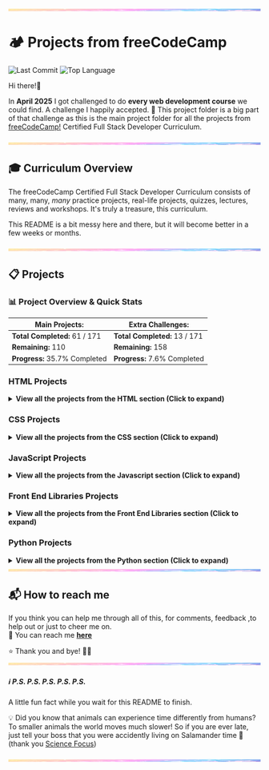 <img src="assets/pastel-banner.jpg" alt="Pastel Prism Banner" width="100%" height="5px" />

# 🏕️ Projects from freeCodeCamp

![Last Commit](https://img.shields.io/github/last-commit/PastelPrism/freecodecamp-full-stack-developer)
![Top Language](https://img.shields.io/github/languages/top/PastelPrism/freecodecamp-full-stack-developer)

Hi there!👋

In **April 2025** I got challenged to do **every web development course** we could find. A challenge I happily accepted. 🎉
This project folder is a big part of that challenge as this is the main project folder for all the projects from [freeCodeCamp!](https://www.freecodecamp.org) Certified Full Stack Developer Curriculum.

<img src="assets/pastel-banner.jpg" alt="Pastel Prism Banner" width="100%" height="5px" />

## 🎓 Curriculum Overview

The freeCodeCamp Certified Full Stack Developer Curriculum consists of many, many, _many_ practice projects, real-life projects, quizzes, lectures, reviews and workshops. It's truly a treasure, this curriculum.

This README is a bit messy here and there, but it will become better in a few weeks or months.

<img src="assets/pastel-banner.jpg" width="100%" height="5px" />

## 📋 Projects

### 📊 **Project Overview & Quick Stats**

| **Main Projects:**             | **Extra Challenges:**       |
| ------------------------------ | --------------------------- |
|  **Total Completed:** 61 / 171 | **Total Completed:** 13 / 171  |
|  **Remaining:**  110          | **Remaining:** 158           |
| **Progress:** 35.7% Completed | **Progress:** 7.6% Completed |

### **HTML Projects**

<details>
<summary><strong>View all the projects from the HTML section (Click to expand)</strong></summary>


#### _**Basic HTML**_ 

#### [1. **Build a Curriculum Outline**](https://github.com/PastelPrism/freecodecamp-full-stack-developer/tree/main/build-a-curriculum-outline)

- **Languages:** _HTML_
- **Practical Activity:** _Workshop_
- **Assignment Description:** _Add headings and paragraphs step by step_
- **Assignment Page:** [View here](https://pastelprism.github.io/freecodecamp-full-stack-developer/build-a-curriculum-outline/)
- **Assignment Status:** ✅
- **Extra Challenge Description:** _Make one static, one styled and one interactive paragraph._
- **Extra Challenge Page:** [View here](https://pastelprism.github.io/freecodecamp-full-stack-developer/build-a-curriculum-outline/extra)
- **Extra Challenge Status:** ✅

#### [2. **Debug Camperbots Profile Page**](https://github.com/PastelPrism/freecodecamp-full-stack-developer/tree/main/camper-bot)

- **Languages:** _HTML_
- **Practical Activity:** _Lab_
- **Assignment Description:** _Debug the headings and paragraphs_
- **Assignment Page:** [View here](https://pastelprism.github.io/freecodecamp-full-stack-developer/camper-bot/)
- **Assignment Status:** ✅
- **Extra Challenge Description:** _Since Camperbot loves puzzles, transform this webpage into an interactive riddle generator using only CSS styling and JavaScript. (keep all original HTML intact)_
- **Extra Challenge Page:** [View here](https://pastelprism.github.io/freecodecamp-full-stack-developer/camper-bot/extra)
- **Extra Challenge Status:** ✅

#### [3. **Debug a Pet Adoption Page**](https://github.com/PastelPrism/freecodecamp-full-stack-developer/tree/main/pet-adoption-page)

- **Languages:** _HTML_
- **Practical Activity:** _Lab_
- **Assignment Description:** _Debug the headings and paragraphs to pass_
- **Assignment Page:** [View here](https://pastelprism.github.io/freecodecamp-full-stack-developer/pet-adoption-page/)
- **Assignment Status:** ✅
- **Extra Challenge Description:** _Build an interactive website for a Pet Adoption Agency. The website should display detailed information about each pet when clicked. The site should clearly indicate which pets are available for adoption and which have already found homes._
- **Extra Challenge Page:** [View here](https://pastelprism.github.io/freecodecamp-full-stack-developer/pet-adoption-page/extra)
- **Extra Challenge Status:** But still under 🛠️

#### [4. **Build a Cat Photo App**](https://github.com/PastelPrism/freecodecamp-full-stack-developer/tree/main/build-a-cat-photo-app)

- **Languages:** _HTML_
- **Practical Activity:** _Workshop_
- **Assignment Description:** _Set up a basic html website about cats, from !Doctype to footer_
- **Assignment Page:** [View here](https://pastelprism.github.io/freecodecamp-full-stack-developer/build-a-cat-photo-app/)
- **Assignment Status:** ✅
- **Extra Challenge Description:** _Create a lightbox that scrolls forever with cat pictures_
- **Extra Challenge Page:** [View here](https://pastelprism.github.io/freecodecamp-full-stack-developer/build-a-cat-photo-app/extra)
- **Extra Challenge Status:** ✅

#### [5. **Build a Recipe Page**](https://github.com/PastelPrism/freecodecamp-full-stack-developer/tree/main/build-a-recipe-page)

- **Languages:** _HTML_ 
- **Practical Activity:** _Lab_
- **Assignment Description:** _Build a page with recipes for pancakes. The page should have an ordered and unordered list_
- **Assignment Page:** [View here](https://pastelprism.github.io/freecodecamp-full-stack-developer/build-a-recipe-page/)
- **Assignment Status:** ✅
- **Extra Challenge Description:** _Build a stylish page for the pancake recipe. Make it interactive by adding toggle functions for the ingredients and instructions section_
- **Extra Challenge Page:** [View here](https://pastelprism.github.io/freecodecamp-full-stack-developer/build-a-recipe-page/index-challenge.html)
- **Extra Challenge Status:** ✅

#### [6. **Build a Travel Agency Page**](https://github.com/PastelPrism/freecodecamp-full-stack-developer/tree/main/build-a-travel-agency-page)

- **Languages:** _HTML_
- **Practical Activity:** _Lab_
- **Assignment Description:** _Build a page for a travel agency. Add images - including figcaptions, a list and various paragraphs._
- **Assignment Page:** [View here](https://pastelprism.github.io/freecodecamp-full-stack-developer/build-a-travel-agency-page/)
- **Assignment Status:** ✅
- **Extra Challenge Description:** _Build a travel agency website for secret agents_
- **Extra Challenge Page:** [View here](https://pastelprism.github.io/freecodecamp-full-stack-developer/build-a-travel-agency-page/extra)
- **Extra Challenge Status:** ✅

#### [7. **Build an HTML Audio and Video Player**](https://github.com/PastelPrism/freecodecamp-full-stack-developer/tree/main/build-an-html-audio-video-player)

- **Languages:** _HTML_
- **Practical Activity:** _Lab_
- **Assignment Description:** _Build an HTML audio and video player using video and audio elements._
- **Assignment Page:** [View here](https://pastelprism.github.io/freecodecamp-full-stack-developer/build-an-html-audio-video-player/)
- **Assignment Status:** ✅
- **Extra Challenge Description:** _Soon_
- **Extra Challenge Page:** _Soon_
- **Extra Challenge Status:** ⏳

#### [8. **Build a Heart Icon**](https://github.com/PastelPrism/freecodecamp-full-stack-developer/tree/main/build-a-heart-icon)

- **Languages:** _HTML_
- **Practical Activity:** _Workshop_
- **Assignment Description:** _Practice SVGs by building a heart icon._
- **Assignment Page:** [View here](https://pastelprism.github.io/freecodecamp-full-stack-developer/build-a-heart-icon/)
- **Assignment Status:** ✅
- **Extra Challenge Description:** _Build the four original playcard suits. Diamond, Club, Heart and Spade_
- **Extra Challenge Page:** [View here](https://pastelprism.github.io/freecodecamp-full-stack-developer/build-a-heart-icon/extra)
- **Extra Challenge Status:** ✅

#### [9. **Build a Video Display Using Iframe**](https://github.com/PastelPrism/freecodecamp-full-stack-developer/tree/main/build-a-video-display-using-iframe)

- **Languages:** _HTML_
- **Practical Activity:** _Workshop_
- **Assignment Description:** _Step by step learn to work with iframe element by building a video display_
- **Assignment Page:** _Soon_
- **Assignment Status:** ✅
- **Extra Challenge Description:** _Soon_
- **Extra Challenge Page:** _Soon_
- **Extra Challenge Status:** ⏳

#### [10. **Build a Video Compilation Page**](https://github.com/PastelPrism/freecodecamp-full-stack-developer/tree/main/build-a-video-compilation-page)

- **Languages:** _HTML_
- **Practical Activity:** _Lab_
- **Assignment Description:** _Create a page with video's, to practice with Iframes_
- **Assignment Page:** [View here](https://pastelprism.github.io/freecodecamp-full-stack-developer/build-a-video-compilation-page/)
- **Assignment Status:** ✅
- **Extra Challenge Description:** _Build an interactive video gallery with category filtering._
- **Extra Challenge Page:** [View here](https://pastelprism.github.io/freecodecamp-full-stack-developer/build-a-video-compilation-page/extra)
- **Extra Challenge Status:** ✅

#### _**Semantic HTML**_


#### [11. **Build a Cat Blog Page**](https://github.com/PastelPrism/freecodecamp-full-stack-developer/tree/main/build-a-cat-blog-page)

- **Languages:** _HTML_
- **Practical Activity:** _Workshop_
- **Assignment Description:** _Build step-by-step a blogpage for Mr Whiskers, including article posts, an about me and contact details_
- **Assignment Page:** [View here](https://pastelprism.github.io/freecodecamp-full-stack-developer/build-a-cat-blog-page/)
- **Assignment Status:** ✅
- **Extra Challenge Description:** _Copy the HTML and let vscode fill in the CSS. That easy!_ 
- **Extra Challenge Page:** [View here](https://pastelprism.github.io/freecodecamp-full-stack-developer/build-a-cat-blog-page/extra)
- **Extra Challenge Status:** ✅

#### [12. **Build an Event Hub**](https://github.com/PastelPrism/freecodecamp-full-stack-developer/tree/main/build-an-event-hub)

- **Languages:** _HTML_
- **Practical Activity:** _Lab_
- **Assignment Description:** _Design an event hub with upcoming and past events. Including a header, navigation bar and sections with images and articles_
- **Assignment Page:** [View here](https://pastelprism.github.io/freecodecamp-full-stack-developer/build-an-event-hub/)
- **Assignment Status:** ✅
- **Extra Challenge Description:** _Soon_
- **Extra Challenge Page:** _Soon_
- **Extra Challenge Status:** ⏳

#### _**Forms and Tables**_

#### [13. **Build a Hotel Feedback Form**](https://github.com/PastelPrism/freecodecamp-full-stack-developer/tree/main/build-a-hotel-feedback-form)

- **Languages:** _HTML_
- **Practical Activity:** _Workshop_
- **Assignment Description:** _Build step by step a feedback form for a hotel with labels, inputs, fieldsets, legends, textareas and buttons_
- **Assignment Page:** [View here](https://pastelprism.github.io/freecodecamp-full-stack-developer/build-a-hotel-feedback-form/)
- **Assignment Status:** ✅
- **Extra Challenge Description:** _Soon_
- **Extra Challenge Page:** _Soon_
- **Extra Challenge Status:** ⏳

#### [14. **Build a Survey Form**](https://github.com/PastelPrism/freecodecamp-full-stack-developer/tree/main/build-a-survey-form)

- **Languages:** _HTML_
- **Practical Activity:** _Lab_
- **Assignment Description:** _Build a survey form with labels, the required attribute and various projects_
- **Assignment Page:** [View here](https://pastelprism.github.io/freecodecamp-full-stack-developer/build-a-survey-form/)
- **Assignment Status:** ✅
- **Extra Challenge Description:** _Design and build a survey form that looks like a it's written on a painting_
- **Extra Challenge Page:** [View here](https://pastelprism.github.io/freecodecamp-full-stack-developer/build-a-survey-form/challenge-page)
- **Extra Challenge Status:** ✅

#### [15. **Build a Final Exams Table**](https://github.com/PastelPrism/freecodecamp-full-stack-developer/tree/main/build-a-final-exams-table)

- **Languages:** _HTML_
- **Practical Activity:** _Workshop_
- **Assignment Description:** _A step-by-step practice for HTML tables_
- **Assignment Page:** [View here](https://pastelprism.github.io/freecodecamp-full-stack-developer/build-a-final-exams-table/)
- **Assignment Status:** ✅
- **Extra Challenge Description:** _Soon_
- **Extra Challenge Page:** _Soon_
- **Extra Challenge Status:** ⏳

#### [16. **Build a Book Catalog Table**](https://github.com/PastelPrism/freecodecamp-full-stack-developer/tree/main/build-a-book-catalog-table)

- **Languages:** _HTML_
- **Practical Activity:** _Lab_
- **Assignment Description:** _Build a book catalog table with elements such as thead, tbody, th, tr, and td._
- **Assignment Page:** [View here](https://pastelprism.github.io/freecodecamp-full-stack-developer/build-a-book-catalog-table/)
- **Assignment Status:** ✅
- **Extra Challenge Description:** _Soon_
- **Extra Challenge Page:** _Soon_
- **Extra Challenge Status:** ⏳

#### _**Accessibility**_

#### [17. **Debug a Coding Journey Blog Page**](https://github.com/PastelPrism/freecodecamp-full-stack-developer/tree/main/debug-a-coding-journey-blog-page)

- **Languages:**_ HTML_
- **Practical Activity:** _Workshop_
- **Assignment Description:** _Debug accessibility errors in a blog page_
- **Assignment Page:** [View here](https://pastelprism.github.io/freecodecamp-full-stack-developer/debug-a-coding-journey-blog-page/)
- **Assignment Status:** ✅
- **Extra Challenge Description:** _Soon_
- **Extra Challenge Page:** _Soon_
- **Extra Challenge Status:** ⏳

#### [18. **Build a Tech Conference Schedule Table**](https://github.com/PastelPrism/freecodecamp-full-stack-developer/tree/main/build-a-tech-conference-schedule-table)

- **Languages:**_ HTML_
- **Practical Activity:** _Workshop_
- **Assignment Description:** _Step by step, build an accessible tech conference schedule table_
- **Assignment Page:** [View here](https://pastelprism.github.io/freecodecamp-full-stack-developer/build-a-tech-conference-schedule-table/)
- **Assignment Status:** ✅
- **Extra Challenge Description:** _Soon_
- **Extra Challenge Page:** _Soon_
- **Extra Challenge Status:** ⏳

#### [19. **Build a Checkout Page**](https://github.com/PastelPrism/freecodecamp-full-stack-developer/tree/main/build-a-checkout-page)

- **Languages:**_ HTML_
- **Practical Activity:** _Lab_
- **Assignment Description:** _Build an accessible checkout page_
- **Assignment Page:** [View here](https://pastelprism.github.io/freecodecamp-full-stack-developer/build-a-checkout-page/)
- **Assignment Status:** ✅
- **Extra Challenge Description:** _Soon_
- **Extra Challenge Page:** _Soon_
- **Extra Challenge Status:** ⏳

#### [20. **Design a Movie Review Page**](https://github.com/PastelPrism/freecodecamp-full-stack-developer/tree/main/design-a-movie-review-page)

- **Languages:** _HTML_
- **Practical Activity:** _Lab_
- **Assignment Description:** _Create a movie review page with alt attributes, accessible lists, and make use of aria-hidden._
- **Assignment Page:** [View here](https://pastelprism.github.io/freecodecamp-full-stack-developer/design-a-movie-review-page/)
- **Assignment Status:** ✅
- **Extra Challenge Description:** _Soon_
- **Extra Challenge Page:** _Soon_
- **Extra Challenge Status:** ⏳

#### [21. **Build a Multimedia Player**](https://github.com/PastelPrism/freecodecamp-full-stack-developer/tree/main/build-a-multimedia-player)

- **Languages:** _HTML_
- **Practical Activity:** _Lab_
- **Assignment Description:** _Build a multimedia player with audio and video elements_
- **Assignment Page:** [View here](https://pastelprism.github.io/freecodecamp-full-stack-developer/build-a-multimedia-player/)
- **Assignment Status:** ✅
- **Extra Challenge Description:** _Soon_
- **Extra Challenge Page:** _Soon_
- **Extra Challenge Status:** ⏳

</details>

### **CSS Projects**

<details>
<summary><strong>View all the projects from the CSS section (Click to expand)</strong></summary>

#### [22. **Design a Café Menu**](https://github.com/PastelPrism/freecodecamp-full-stack-developer/tree/main/design-a-cafe-menu)

- **Languages:** _HTML & CSS_
- **Practical Activity:** _Workshop_
- **Assignment Description:** _Build a stylish café menu, step by step_
- **Assignment Page:** [View here](https://pastelprism.github.io/freecodecamp-full-stack-developer/design-a-cafe-menu/)
- **Assignment Status:** ✅
- **Extra Challenge Description:** _Soon_
- **Extra Challenge Page:** _Soon_
- **Extra Challenge Status:** ⏳

#### [23. **Design a Businesscard**](https://github.com/PastelPrism/freecodecamp-full-stack-developer/tree/main/design-a-businesscard)

- **Languages:** _HTML & CSS_
- **Practical Activity:** _Lab_
- **Assignment Description:** _Build a businesscard with style properties like color, font-size and text-align_, and more._
- **Assignment Page:** [View here](https://pastelprism.github.io/freecodecamp-full-stack-developer/design-a-businesscard/)
- **Assignment Status:** ✅
- **Extra Challenge Description:** _Soon_
- **Extra Challenge Page:** _Soon_
- **Extra Challenge Status:** _⏳

#### [24. **Build a Stylized To-do List**](https://github.com/PastelPrism/freecodecamp-full-stack-developer/tree/main/build-a-todo-list)

- **Languages:** _HTML & CSS_
- **Practical Activity:** _Lab_
- **Assignment Description:** _Build a to-do list with different hover colors and styles_
- **Assignment Page:** [View here](https://pastelprism.github.io/freecodecamp-full-stack-developer/build-a-todo-list/)
- **Assignment Status:** ✅
- **Extra Challenge Description:** _Soon_
- **Extra Challenge Page:** _Soon_
- **Extra Challenge Status:** ⏳

#### [25. **Design a Blog Post Card**](https://github.com/PastelPrism/freecodecamp-full-stack-developer/tree/main/design-a-blog-post-card)

- **Languages:** _HTML &  CSS_
- **Practical Activity:** _Lab_
- **Assignment Description:** _Design a simple but effective blog post card with margins, paddings, border-radius and different background colors_
- **Assignment Page:** [View here](https://pastelprism.github.io/freecodecamp-full-stack-developer/design-a-blog-post-card/)
- **Assignment Status:** ✅
- **Extra Challenge Description:** _Soon_
- **Extra Challenge Page:** _Soon_
- **Extra Challenge Status:** ⏳

#### [26. **Build an Event Flyer Page**](https://github.com/PastelPrism/freecodecamp-full-stack-developer/tree/main/build-an-event-flyer-page)

- **Languages:** _HTML & CSS_
- **Practical Activity:** _Lab_
- **Assignment Description:** _Step by step create an event flyer page using absolute and relative CSS_
- **Assignment Page:** [View here](https://pastelprism.github.io/freecodecamp-full-stack-developer/build-an-event-flyer-page/)
- **Assignment Status:** ✅
- **Extra Challenge Description:** _Soon_
- **Extra Challenge Page:** _Soon_
- **Extra Challenge Status:** ⏳

#### [27. **Design a Greeting Card**](https://github.com/PastelPrism/freecodecamp-full-stack-developer/tree/main/design-a-greeting-card)

- **Languages:** _HTML & CSS_
- **Practical Activity:** _Workshop_
- **Assignment Description:** _Step by step design a greeting card with different types of pseudo-classes_
- **Assignment Page:** [View here](https://pastelprism.github.io/freecodecamp-full-stack-developer/design-a-greeting-card/)
- **Assignment Status:** ✅
- **Extra Challenge Description:** _Soon_
- **Extra Challenge Page:** _Soon_
- **Extra Challenge Status:** ⏳

#### [28. **Build a Job Application Form**](https://github.com/PastelPrism/freecodecamp-full-stack-developer/tree/main/build-a-job-application-form)

- **Languages:** _HTML & CSS_
- **Practical Activity:** _Lab_
- **Assignment Description:** _Build a job application form using pseudo classes like :hover, :active, :focus_
- **Assignment Page:** [View here](https://pastelprism.github.io/freecodecamp-full-stack-developer/build-a-job-application-form/)
- **Assignment Status:** ✅
- **Extra Challenge Description:** _Soon_
- **Extra Challenge Page:** _Soon_
- **Extra Challenge Status:** ⏳

#### [29. **Build a Set of Colored Markers**](https://github.com/PastelPrism/freecodecamp-full-stack-developer/tree/main/build-a-set-of-colored-markers)

- **Languages:** _HTML & CSS_
- **Practical Activity:** _Workshop_
- **Assignment Description:** _Build a set of Color Markers with different ways to set color values_
- **Assignment Page:** [View here](https://pastelprism.github.io/freecodecamp-full-stack-developer/build-a-set-of-color-markers/)
- **Assignment Status:** ✅
- **Extra Challenge Description:** _Soon_
- **Extra Challenge Page:** _Soon_
- **Extra Challenge Status:** ⏳

#### [30. **Design a Set of Colored Boxes**](https://github.com/PastelPrism/freecodecamp-full-stack-developer/tree/main/design-a-set-of-colored-boxes)

- **Languages:** _HTML & CSS_
- **Practical Activity:** _Lab_
- **Assignment Description:** _Add background colors to grid items inside a color grid using Hsl, Hex and RGB_
- **Assignment Page:** [View here](https://pastelprism.github.io/freecodecamp-full-stack-developer/design-a-set-of-colored-boxes/)
- **Assignment Status:** ✅
- **Extra Challenge Description:** _Soon_
- **Extra Challenge Page:** _Soon_
- **Extra Challenge Status:** ⏳

#### [31. **Design a Registration Form**](https://github.com/PastelPrism/freecodecamp-full-stack-developer/tree/main/design-a-registration-form)

- **Languages:** _HTML & CSS_
- **Practical Activity:** _Workshop_
- **Assignment Description:** _Design a Registration form and control what types of data is entered. Style the form with CSS_
- **Assignment Page:** [View here](https://pastelprism.github.io/freecodecamp-full-stack-developer/design-a-registration-form/)
- **Assignment Status:** ✅
- **Extra Challenge Description:** _Soon_
- **Extra Challenge Page:** _Soon_
- **Extra Challenge Status:** ⏳

#### [32. **Design a Contact Form**](https://github.com/PastelPrism/freecodecamp-full-stack-developer/tree/main/design-a-contact-form)

- **Languages:** _HTML & CSS_
- **Practical Activity:** _Lab_
- **Assignment Description:** _Design a contact form with HTML and style it with CSS_
- **Assignment Page:** [View here](https://pastelprism.github.io/freecodecamp-full-stack-developer/design-a-contact-form/)
- **Assignment Status:** ✅
- **Extra Challenge Description:** _Soon_
- **Extra Challenge Page:** _Soon_
- **Extra Challenge Status:** ⏳

#### [33. **Design a Rothko Painting**](https://github.com/PastelPrism/freecodecamp-full-stack-developer/tree/main/design-a-rothko-painting)

- **Languages:** _HTML & CSS_
- **Practical Activity:** _Workshop_
- **Assignment Description:** _Use CSS and the Box Model to create a Rothko-style painting step by step_
- **Assignment Page:** [View here](https://pastelprism.github.io/freecodecamp-full-stack-developer/design-a-rothko-painting/)
- **Assignment Status:** ✅
- **Extra Challenge Description:** _Soon_
- **Extra Challenge Page:** _Soon_
- **Extra Challenge Status:** ⏳

#### [34. **Build a Confidential Email Page**](https://github.com/PastelPrism/freecodecamp-full-stack-developer/tree/main/build-a-confidential-email-page)

- **Languages:** _HTML & CSS_
- **Practical Activity:** _Lab_
- **Assignment Description:** _Build an email page and mask some content with CSS selectors_
- **Assignment Page:** [View here](https://pastelprism.github.io/freecodecamp-full-stack-developer/build-a-confidential-email-page/)
- **Assignment Status:** ✅
- **Extra Challenge Description:** _Soon_
- **Extra Challenge Page:** _Soon_
- **Extra Challenge Status:** ⏳

#### [35. **Build a Flexbox Photo Gallery**](https://github.com/PastelPrism/freecodecamp-full-stack-developer/tree/main/build-a-flexbox-photo-gallery)

- **Languages:** _HTML & CSS_
- **Practical Activity:** _Workshop_
- **Assignment Description:** _Use Flexbox to build a responsive photo gallery page_
- **Assignment Page:** [View here](https://pastelprism.github.io/freecodecamp-full-stack-developer/build-a-flexbox-photo-gallery/)
- **Assignment Status:** ✅
- **Extra Challenge Description:** _Soon_
- **Extra Challenge Page:** _Soon_
- **Extra Challenge Status:** ⏳

#### [36. **Build a Page of Playing Cards**](https://github.com/PastelPrism/freecodecamp-full-stack-developer/tree/main/build-a-page-of-playing-cards)

- **Languages:** _HTML & CSS_
- **Practical Activity:** _Lab_
- **Assignment Description:** _Use flexbox properties like justify-content, flex-direction and align-self to create a webpage of playing cards_
- **Assignment Page:** [View here](https://pastelprism.github.io/freecodecamp-full-stack-developer/build-a-page-of-playing-cards/)
- **Assignment Status:** ✅
- **Extra Challenge Description:** _Soon_
- **Extra Challenge Page:** _Soon_
- **Extra Challenge Status:** ⏳

#### [37. **Build a Nutritional Label**](https://github.com/PastelPrism/freecodecamp-full-stack-developer/tree/main/build-a-nutritional-label)

- **Languages:** _HTML & CSS_
- **Practical Activity:** _Workshop_
- **Assignment Description:** _Use typography to build a nutrition label webpage step by step_
- **Assignment Page:** [View here](https://pastelprism.github.io/freecodecamp-full-stack-developer/build-a-nutritional-label/)
- **Assignment Status:** ✅
- **Extra Challenge Description:** _Soon_
- **Extra Challenge Page:** _Soon_
- **Extra Challenge Status:** ⏳

#### [38. **Build a Newspaper Article**](https://github.com/PastelPrism/freecodecamp-full-stack-developer/tree/main/build-a-newspaper-article)

- **Languages:** _HTML & CSS_
- **Practical Activity:** _Lab_
- **Assignment Description:** _Build a Newspaper article with different kind of fonts and font styles_
- **Assignment Page:** [View here](https://pastelprism.github.io/freecodecamp-full-stack-developer/build-a-newspaper-article/)
- **Assignment Status:** ✅
- **Extra Challenge Description:** _Soon_
- **Extra Challenge Page:** _Soon_
- **Extra Challenge Status:** ⏳

#### [39. **Build a Quiz Webpage**](https://github.com/PastelPrism/freecodecamp-full-stack-developer/tree/main/build-a-quiz-webpage/)

- **Languages:** _HTML & CSS_
- **Practical Activity:** _Workshop_
- **Assignment Description:** _Build a quiz webpage step by step, following accessibility standards_
- **Assignment Page:** [View here](https://pastelprism.github.io/freecodecamp-full-stack-developer/build-a-quiz-webpage/)
- **Assignment Status:** ✅
- **Extra Challenge Description:** _Soon_
- **Extra Challenge Page:** _Soon_
- **Extra Challenge Status:** ⏳

#### [40. **Build a Tribute Page**](https://github.com/PastelPrism/freecodecamp-full-stack-developer/tree/main/build-a-tribute-page/)

- **Languages:** _HTML & CSS_
- **Practical Activity:** _Lab_
- **Assignment Description:** _Build a tribute page about a subject of your own choice_
- **Assignment Page:** [View here](https://pastelprism.github.io/freecodecamp-full-stack-developer/build-a-tribute-page/)
- **Assignment Status:** ✅
- **Extra Challenge Description:** _Build a tribute page around Muse during Simulation Theory era. Make use of a video background_
- **Extra Challenge Page:** [View here](https://pastelprism.github.io/freecodecamp-full-stack-developer/build-a-tribute-page/index-assignment)
- **Extra Challenge Status:** ✅

#### [41. **Build a Cat Painting**](https://github.com/PastelPrism/freecodecamp-full-stack-developer/tree/main/build-a-cat-painting/)

- **Languages:** _HTML & CSS_
- **Practical Activity:** _Workshop_
- **Assignment Description:** _Build step by step a painting of a cat, while learning about CSS positioning_
- **Assignment Page:**[View here](https://pastelprism.github.io/freecodecamp-full-stack-developer/build-a-cat-painting/)
- **Assignment Status:** ✅
- **Extra Challenge Description:** _Soon_
- **Extra Challenge Page:** _Soon_
- **Extra Challenge Status:** ⏳

#### [42. **Build a House Painting**](https://github.com/PastelPrism/freecodecamp-full-stack-developer/tree/main/build-a-house-painting/)

- **Languages:** _HTML & CSS_
- **Practical Activity:** _Lab_
- **Assignment Description:** _Build a painting of a house using various CSS positioning properties_
- **Assignment Page:** [View here](https://pastelprism.github.io/freecodecamp-full-stack-developer/build-a-house-painting/)
- **Assignment Status:** ✅
- **Extra Challenge Description:** _Soon_
- **Extra Challenge Page:** _Soon_
- **Extra Challenge Status:** ⏳

#### [43. **Build a Balance Sheet**](https://github.com/PastelPrism/freecodecamp-full-stack-developer/tree/main/build-a-balance-sheet/)

- **Languages:** _HTML & CSS_
- **Practical Activity:** _Workshop_
- **Assignment Description:** _Build a Balance Sheet step by step using pseudo selectors_
- **Assignment Page:** [View here](https://pastelprism.github.io/freecodecamp-full-stack-developer/build-a-balance-sheet/)
- **Assignment Status:** ✅
- **Extra Challenge Description:** _Soon_
- **Extra Challenge Page:** _Soon_
- **Extra Challenge Status:** ⏳

#### [44. **Build a Book Inventory App**](https://github.com/PastelPrism/freecodecamp-full-stack-developer/tree/main/build-a-book-inventory-app/)

- **Languages:** _HTML & CSS_
- **Practical Activity:** _Lab_
- **Assignment Description:** _Create a Book Inventory app using various CSS attribute selectors_
- **Assignment Page:** [View here](https://pastelprism.github.io/freecodecamp-full-stack-developer/build-a-book-inventory-app/)
- **Assignment Status:** ✅
- **Extra Challenge Description:** _Soon_
- **Extra Challenge Page:** _Soon_
- **Extra Challenge Status:** ⏳

#### [45. **Design a Piano**](https://github.com/PastelPrism/freecodecamp-full-stack-developer/tree/main/design-a-piano/)

- **Languages:** _HTML & CSS_
- **Practical Activity:** _Workshop_
- **Assignment Description:** _Code step by step a piano using responsive design, pseudo selectors and media queries_
- **Assignment Page:** [View here](https://pastelprism.github.io/freecodecamp-full-stack-developer/design-a-piano/)
- **Assignment Status:** ✅
- **Extra Challenge Description:** _Don't change the HTML, but make sure some keys make sound._
- **Extra Challenge Page:** [View here](https://pastelprism.github.io/freecodecamp-full-stack-developer/design-a-piano/extra)
- **Extra Challenge Status:** ✅

#### [46. **Build a Technical Documentation Page**](https://github.com/PastelPrism/freecodecamp-full-stack-developer/tree/main/build-a-technical-documentation-page/)

- **Languages:** _HTML & CSS_
- **Practical Activity:** _Lab_
- **Assignment Description:** _Build a responsive design for a technical document for any topic_
- **Assignment Page:** [View here](https://pastelprism.github.io/freecodecamp-full-stack-developer/build-a-technical-documentation-page/)
- **Assignment Status:** ✅
- **Extra Challenge Description:** _Soon_
- **Extra Challenge Page:** _Soon_
- **Extra Challenge Status:** ⏳

#### [47. **Build a City Skyline**](https://github.com/PastelPrism/freecodecamp-full-stack-developer/tree/main/build-a-city-skyline/)

- **Languages:** _HTML & CSS_
- **Practical Activity:** _Workshop_
- **Assignment Description:** _Build a city skyline using CSS variables_
- **Assignment Page:** [View here](https://pastelprism.github.io/freecodecamp-full-stack-developer/build-a-city-skyline/)
- **Assignment Status:** ✅
- **Extra Challenge Description:** _Soon_
- **Extra Challenge Page:** _Soon_
- **Extra Challenge Status:** ⏳

#### [48. **Build an Availability Table**](https://github.com/PastelPrism/freecodecamp-full-stack-developer/tree/main/build-an-availability-table/)

- **Languages:** _HTML & CSS_
- **Practical Activity:** _Lab_
- **Assignment Description:** _Create an availability table that shows the availability of people for a meeting using CSS variables_
- **Assignment Page:** [View here](https://pastelprism.github.io/freecodecamp-full-stack-developer/build-an-availability-table/)
- **Assignment Status:** ✅
- **Extra Challenge Description:** _Soon_
- **Extra Challenge Page:** _Soon_
- **Extra Challenge Status:** ⏳

#### [49. **Build a Magazine**](https://github.com/PastelPrism/freecodecamp-full-stack-developer/tree/main/build-a-magazine/)

- **Languages:** _HTML & CSS_
- **Practical Activity:** _Workshop_
- **Assignment Description:** _Build a magazine step by step while practicing CSS Grid_
- **Assignment Page:** [View here](https://pastelprism.github.io/freecodecamp-full-stack-developer/build-an-availability-table/)
- **Assignment Status:** ✅
- **Extra Challenge Description:** _Soon_
- **Extra Challenge Page:** _Soon_
- **Extra Challenge Status:** ⏳

#### [50. **Design a Magazine Layout**](https://github.com/PastelPrism/freecodecamp-full-stack-developer/tree/main/design-a-magazine-layout/)

- **Languages:** _HTML & CSS_
- **Practical Activity:** _Lab_
- **Assignment Description:** _Design a magazine layout using CSS Grid_
- **Assignment Page:** [View here](https://pastelprism.github.io/freecodecamp-full-stack-developer/design-a-magazine-layout/)
- **Assignment Status:** ✅
- **Extra Challenge Description:** _Soon_
- **Extra Challenge Page:** _Soon_
- **Extra Challenge Status:** ⏳

#### [51. **Build a Product Landing Page**](https://github.com/PastelPrism/freecodecamp-full-stack-developer/tree/main/build-a-product-landing-page/)

- **Languages:** _HTML & CSS_
- **Practical Activity:** _Lab_
- **Assignment Description:** _Build a product landing page of a product of your choice_
- **Assignment Page:** [View here](https://pastelprism.github.io/freecodecamp-full-stack-developer/build-a-product-landing-page/)
- **Assignment Status:** ✅
- **Extra Challenge Description:** _Soon_
- **Extra Challenge Page:** _Soon_
- **Extra Challenge Status:** ⏳

#### [52. **Build an Animated Ferris Wheel**](https://github.com/PastelPrism/freecodecamp-full-stack-developer/tree/main/build-an-animated-ferris-wheel/)

- **Languages:** _HTML & CSS_
- **Practical Activity:** _Workshop_
- **Assignment Description:** _Build step by step an animated Ferris Wheel using CSS animations_
- **Assignment Page:** [View here](https://pastelprism.github.io/freecodecamp-full-stack-developer/build-an-animated-ferris-wheel/)
- **Assignment Status:** ✅
- **Extra Challenge Description:** _Soon_
- **Extra Challenge Page:** _Soon_
- **Extra Challenge Status:** ⏳

#### [53. **Build a Moon Orbit**](https://github.com/PastelPrism/freecodecamp-full-stack-developer/tree/main/build-a-moon-orbit/)

- **Languages:** _HTML & CSS_
- **Practical Activity:** _Lab_
- **Assignment Description:** _Create an animation of the moon orbiting earth using CSS animations_
- **Assignment Page:** [View here](https://pastelprism.github.io/freecodecamp-full-stack-developer/build-a-moon-orbit/)
- **Assignment Status:** ✅
- **Extra Challenge Description:** _Soon_
- **Extra Challenge Page:** _Soon_
- **Extra Challenge Status:** ⏳

#### [54. **Build a Flappy Penguin**](https://github.com/PastelPrism/freecodecamp-full-stack-developer/tree/main/build-a-flappy=penguin/)

- **Languages:** _HTML & CSS_
- **Practical Activity:** _Workshop_
- **Assignment Description:** _Build step by step an animated penguin using CSS animations and CSS transforms_
- **Assignment Page:** [View here](https://pastelprism.github.io/freecodecamp-full-stack-developer/build-a-flappy-penguin/)
- **Assignment Status:** ✅
- **Extra Challenge Description:** _Soon_
- **Extra Challenge Page:** _Soon_
- **Extra Challenge Status:** ⏳

#### [55. **Build a Personal Portfolio Page**](https://github.com/PastelPrism/freecodecamp-full-stack-developer/tree/main/build-a-personal-portfolio-page/)

- **Languages:** _HTML & CSS_
- **Practical Activity:** _Lab_
- **Assignment Description:** _Build a personal portfolio page_
- **Assignment Page:** [View here](https://pastelprism.github.io/freecodecamp-full-stack-developer/build-a-personal-portfolio-page/)
- **Assignment Status:** ✅
- **Extra Challenge Description:** _Soon_
- **Extra Challenge Page:** _Soon_
- **Extra Challenge Status:** ⏳
</details>

### **JavaScript Projects**

<details>
<summary><strong>View all the projects from the Javascript section (Click to expand)</strong></summary>

#### [56. **Build a Greeting Bot**](https://github.com/PastelPrism/freecodecamp-full-stack-developer/tree/main/build-a-greeting-bot/)

- **Languages:** _Javascript_
- **Practical Activity:** _Workshop_
- **Assignment Description:** _Learn Javascript fundamentals by building a greeting bot_
- **Assignment Page:** X (_Javascript only_)
- **Assignment Status:** ✅
- **Extra Challenge Description:** _Create a realistic chat experience. The user should be able to type in their own message and the greeting bot should respond with animated, typewriter style replies._
- **Extra Challenge Page:** [View here](https://pastelprism.github.io/freecodecamp-full-stack-developer/build-a-greeting-bot/extra)
- **Extra Challenge Status:** ✅

#### [57. **Build a JavaScript Trivia Bot**](https://github.com/PastelPrism/freecodecamp-full-stack-developer/tree/main/build-a-javascript-trivia-bot/)

- **Languages:** _JavaScript_
- **Practical Activity:** _Lab_
- **Assignment Description:** _Build a Trivia Bot practising variables and strings_
- **Assignment Page:** X (_Javascript only_)
- **Assignment Status:** ✅
- **Extra Challenge Description:** _Build a front for this script. Ask a child for input for the looks of the Trivia bot_
- **Extra Challenge Page:** [View here](https://pastelprism.github.io/freecodecamp-full-stack-developer/build-a-javascript-trivia-bot/extra)
- **Extra Challenge Status:** ✅

#### [58. **Build a Sentence Maker**](https://github.com/PastelPrism/freecodecamp-full-stack-developer/tree/main/build-a-sentence-maker/)

- **Languages:** _JavaScript_
- **Practical Activity:** _Lab_
- **Assignment Description:** _Build a sentence maker practising strings and concatenation_
- **Assignment Page:** X (_Javascript only_)
- **Assignment Status:** ✅
- **Extra Challenge Description:** _Soon_
- **Extra Challenge Page:** _Soon_
- **Extra Challenge Status:** ⏳

#### [59. **Build a Teacher Chatbot**](https://github.com/PastelPrism/freecodecamp-full-stack-developer/tree/main/build-a-teacher-chatbot/)

- **Languages:** _JavaScript_
- **Practical Activity:** _Workshop_
- **Assignment Description:** _Step by step, build a Teacher Chatbot using template literals and indexOf method_
- **Assignment Page:** X (_Javascript only_)
- **Assignment Status:** ✅
- **Extra Challenge Description:** _Soon_
- **Extra Challenge Page:** _Soon_
- **Extra Challenge Status:** ⏳

#### [60. **Build a String Transformer**](https://github.com/PastelPrism/freecodecamp-full-stack-developer/tree/main/build-a-string-transformer)

- **Languages:** _JavaScript_
- **Practical Activity:** _Workshop_
- **Assignment Description:** _Practice working with replace(), replaceAll() and repeat()_
- **Assignment Page:** X (_Javascript only_)
- **Assignment Status:** ✅
- **Extra Challenge Description:** _Soon_
- **Extra Challenge Page:** _Soon_
- **Extra Challenge Status:** ⏳


#### [60. **Build a Mathbot**](https://github.com/PastelPrism/freecodecamp-full-stack-developer/tree/main/build-a-teacher-mathbot/)

- **Languages:** _JavaScript_
- **Practical Activity:** _Workshop_
- **Assignment Description:** _Step by step build a mathbot whilst learning how to use different math object methods_
- **Assignment Page:** X (_Javascript only_)
- **Assignment Status:** ✅
- **Extra Challenge Description:** _Soon_
- **Extra Challenge Page:** _Soon_
- **Extra Challenge Status:** ⏳

#### [61. **Build a Fortune Teller**](https://github.com/PastelPrism/freecodecamp-full-stack-developer/tree/main/build-a-fortune-teller/)

- **Languages:** _JavaScript_
- **Practical Activity:** _Lab_
- **Assignment Description:** _Build a fortune teller using Math.random() and Math.floor() methods_
- **Assignment Page:** X (_Javascript only_)
- **Assignment Status:** ✅
- **Extra Challenge Description:** _Soon_
- **Extra Challenge Page:** _Soon_
- **Extra Challenge Status:** ⏳

#### [62. **Build a Calculator**](https://github.com/PastelPrism/freecodecamp-full-stack-developer/tree/main/build-a-calculator/)

- **Languages:** _JavaScript_
- **Practical Activity:** _Workshop_
- **Assignment Description:** _Build a calculator step by step while practicing methods from previous lessons_
- **Assignment Page:** _Soon_
- **Assignment Status:** ✅
- **Extra Challenge Description:** _Soon_
- **Extra Challenge Page:** _Soon_
- **Extra Challenge Status:** ⏳

#### [63. **Build a Boolean Check Function**](https://github.com/PastelPrism/freecodecamp-full-stack-developer/tree/main/build-a-boolean-check-function/)

- **Languages:** _JavaScript_
- **Practical Activity:** _Lab_
- **Assignment Description:** _Learn to implement a function that checks if a value is boolean_
- **Assignment Page:** X (_Javascript only_)
- **Assignment Status:** ✅
- **Extra Challenge Description:** _Soon_
- **Extra Challenge Page:** _Soon_
- **Extra Challenge Status:** ⏳

#### [64. **Build an Email Masker**]

- **Languages:** _JavaScript_
- **Practical Activity:** _Lab_
- **Assignment Description:** _Practice string slicing, using functions and concatenation while building an Email Masker step by step_
- **Assignment Page:** _Soon_
- **Assignment Status:** ⏳
- **Extra Challenge Description:** _Soon_
- **Extra Challenge Page:** _Soon_
- **Extra Challenge Status:** ⏳

#### [65. **Build a Loan Qualification Checker**]

- **Languages:** _JavaScript_
- **Practical Activity:** _Workshop_
- **Assignment Description:** _Work with conditionals, comparison operators and if statements, while building a Loan Qualification Checker_
- **Assignment Page:** _Soon_
- **Assignment Status:** ⏳
- **Extra Challenge Description:** _Soon_
- **Extra Challenge Page:** _Soon_
- **Extra Challenge Status:** ⏳

#### [66. **Build a Celsius to Fahrenheit Converter**]

- **Languages:** _JavaScript_
- **Practical Activity:** _Lab_
- **Assignment Description:** _Implement a function that converts Celsius to Fahrenheit_
- **Assignment Page:** _Soon_
- **Assignment Status:** ⏳
- **Extra Challenge Description:** _Soon_
- **Extra Challenge Page:** _Soon_
- **Extra Challenge Status:** ⏳

#### [67. **Build a Card Counting Assistant**]

- **Languages:** _JavaScript_
- **Practical Activity:** _Lab_
- **Assignment Description:** _Use JavaScript to count dealt cards_
- **Assignment Page:** _Soon_
- **Assignment Status:** ⏳
- **Extra Challenge Description:** _Soon_
- **Extra Challenge Page:** _Soon_
- **Extra Challenge Status:** ⏳

#### [68. **Build a Leap Year Calculator**]

- **Languages:** _JavaScript_
- **Practical Activity:** _Lab_
- **Assignment Description:** _Use conditionals and loops to build a leap year calculator_
- **Assignment Page:** _Soon_
- **Assignment Status:** ⏳
- **Extra Challenge Description:** _Soon_
- **Extra Challenge Page:** _Soon_
- **Extra Challenge Status:** ⏳

#### [69. **Implement the Truncate String Algorithm**]

- **Languages:** _JavaScript_
- **Practical Activity:** _Lab_
- **Assignment Description:** _Practise truncating a string at a certain lenght_
- **Assignment Page:** _Soon_
- **Assignment Status:** ⏳
- **Extra Challenge Description:** _Soon_
- **Extra Challenge Page:** _Soon_
- **Extra Challenge Status:** ⏳

#### [70. **Build a Confirm the Ending Tool**]

- **Languages:** _JavaScript_
- **Practical Activity:** _Lab_
- **Assignment Description:** _Implement a function that checks if a string ends with a target string_
- **Assignment Page:** _Soon_
- **Assignment Status:** ⏳
- **Extra Challenge Description:** _Soon_
- **Extra Challenge Page:** _Soon_
- **Extra Challenge Status:** ⏳

#### [71. **Build a Shopping List**]

- **Languages:** _JavaScript_
- **Practical Activity:** _Workshop_
- **Assignment Description:** _Step by step practice how to work with arrays using push, pop, shift and unshift methods_
- **Assignment Page:** _Soon_
- **Assignment Status:** ⏳
- **Extra Challenge Description:** _Soon_
- **Extra Challenge Page:** _Soon_
- **Extra Challenge Status:** ⏳

#### [72. **Build a Lunch Picker Program**]

- **Languages:** _JavaScript_
- **Practical Activity:** _Lab_
- **Assignment Description:** _Work with arrays and random numbers by building a lunch picker program_
- **Assignment Page:** _Soon_
- **Assignment Status:** ⏳
- **Extra Challenge Description:** _Soon_
- **Extra Challenge Page:** _Soon_
- **Extra Challenge Status:** ⏳

#### [73. **Build a Golf Score Translator**]

- **Languages:** _JavaScript_
- **Practical Activity:** _Lab_
- **Assignment Description:** _Translate golf scores into nicknames using array methods_
- **Assignment Page:** _Soon_
- **Assignment Status:** ⏳
- **Extra Challenge Description:** _Soon_
- **Extra Challenge Page:** _Soon_
- **Extra Challenge Status:** ⏳

#### [74. **Build a String Inverter**]

- **Languages:** _JavaScript_
- **Practical Activity:** _Lab_
- **Assignment Description:** _Create a function that reverses a given string_
- **Assignment Page:** _Soon_
- **Assignment Status:** ⏳
- **Extra Challenge Description:** _Soon_
- **Extra Challenge Page:** _Soon_
- **Extra Challenge Status:** ⏳

#### [75. **Build a Recipe Tracker**]

- **Languages:** _JavaScript_
- **Practical Activity:** _Workshop_
- **Assignment Description:** _Review working with JavaScript objects by building a recipe tracker_
- **Assignment Page:** _Soon_
- **Assignment Status:** ⏳
- **Extra Challenge Description:** _Soon_
- **Extra Challenge Page:** _Soon_
- **Extra Challenge Status:** ⏳

#### [76. **Build a Quiz Game**]

- **Languages:** _JavaScript_
- **Practical Activity:** _Lab_
- **Assignment Description:** _Use arrays and objects to build a quiz game_
- **Assignment Page:** _Soon_
- **Assignment Status:** ⏳
- **Extra Challenge Description:** _Soon_
- **Extra Challenge Page:** _Soon_
- **Extra Challenge Status:** ⏳

#### [77. **Build a Record Collection**]

- **Languages:** _JavaScript_
- **Practical Activity:** _Lab_
- **Assignment Description:** _Build a funtion to manage a record collection_
- **Assignment Page:** _Soon_
- **Assignment Status:** ⏳
- **Extra Challenge Description:** _Soon_
- **Extra Challenge Page:** _Soon_
- **Extra Challenge Status:** ⏳

#### [78. **Build a Sentence Analyzer**]

- **Languages:** _JavaScript_
- **Practical Activity:** _Workshop_
- **Assignment Description:** _Soon_
- **Assignment Page:** _Soon_
- **Assignment Status:** ⏳
- **Extra Challenge Description:** _Soon_
- **Extra Challenge Page:** _Soon_
- **Extra Challenge Status:** ⏳

#### [79. **Build a Longest Word Finder**]

- **Languages:** _JavaScript_
- **Practical Activity:** _Lab_
- **Assignment Description:** _Soon_
- **Assignment Page:** _Soon_
- **Assignment Status:** ⏳
- **Extra Challenge Description:** _Soon_
- **Extra Challenge Page:** _Soon_
- **Extra Challenge Status:** ⏳

#### [80. **Build a Factorial Calculator**]

- **Languages:** _JavaScript_
- **Practical Activity:** _Lab_
- **Assignment Description:** _Soon_
- **Assignment Page:** _Soon_
- **Assignment Status:** ⏳
- **Extra Challenge Description:** _Soon_
- **Extra Challenge Page:** _Soon_
- **Extra Challenge Status:** ⏳

#### 81. **Implement the Mutations Algorithm**

- **Languages:** _JavaScript_
- **Practical Activity:** _Lab_
- **Assignment Description:** _Soon_
- **Assignment Page:** _Soon_
- **Assignment Status:** ⏳
- **Extra Challenge Description:** _Soon_
- **Extra Challenge Page:** _Soon_
- **Extra Challenge Status:** ⏳

#### 82. **Implement the Chunky Monkey Algorithm**

- **Languages:** _JavaScript_
- **Practical Activity:** _Lab_
- **Assignment Description:** _Soon_
- **Assignment Page:** _Soon_
- **Assignment Status:** ⏳
- **Extra Challenge Description:** _Soon_
- **Extra Challenge Page:** _Soon_
- **Extra Challenge Status:** ⏳

#### 83. **Build a Profile Lookup**

- **Languages:** _JavaScript_
- **Practical Activity:** _Lab_
- **Assignment Description:** _Soon_
- **Assignment Page:** _Soon_
- **Assignment Status:** ⏳
- **Extra Challenge Description:** _Soon_
- **Extra Challenge Page:** _Soon_
- **Extra Challenge Status:** ⏳

#### 84. **Build a String Repeating Function**

- **Languages:** _JavaScript_
- **Practical Activity:** _Lab_
- **Assignment Description:** _Soon_
- **Assignment Page:** _Soon_
- **Assignment Status:** ⏳
- **Extra Challenge Description:** _Soon_
- **Extra Challenge Page:** _Soon_
- **Extra Challenge Status:** ⏳

#### 85. **Build a Missing Letter Detector**

- **Languages:** _JavaScript_
- **Practical Activity:** _Lab_
- **Assignment Description:** _Soon_
- **Assignment Page:** _Soon_
- **Assignment Status:** ⏳
- **Extra Challenge Description:** _Soon_
- **Extra Challenge Page:** _Soon_
- **Extra Challenge Status:** ⏳

#### 86. **Build the Largest Number Finder**

- **Languages:** _JavaScript_
- **Practical Activity:** _Lab_
- **Assignment Description:** _Soon_
- **Assignment Page:** _Soon_
- **Assignment Status:** ⏳
- **Extra Challenge Description:** _Soon_
- **Extra Challenge Page:** _Soon_
- **Extra Challenge Status:** ⏳

#### 87. **Build a First Element Finder**

- **Languages:** _JavaScript_
- **Practical Activity:** _Lab_
- **Assignment Description:** _Soon_
- **Assignment Page:** _Soon_
- **Assignment Status:** ⏳
- **Extra Challenge Description:** _Soon_
- **Extra Challenge Page:** _Soon_
- **Extra Challenge Status:** ⏳

#### 88. **Implement the Slice and Spice Algorithm**

- **Languages:** _JavaScript_
- **Practical Activity:** _Lab_
- **Assignment Description:** _Soon_
- **Assignment Page:** _Soon_
- **Assignment Status:** ⏳
- **Extra Challenge Description:** _Soon_
- **Extra Challenge Page:** _Soon_
- **Extra Challenge Status:** ⏳

#### 89. **Build a Pyramid Generator**

- **Languages:** _JavaScript_
- **Practical Activity:** _Lab_
- **Assignment Description:** _Soon_
- **Assignment Page:** _Soon_
- **Assignment Status:** ⏳
- **Extra Challenge Description:** _Soon_
- **Extra Challenge Page:** _Soon_
- **Extra Challenge Status:** ⏳

#### 90. **Build a Gradebook App**

- **Languages:** _JavaScript_
- **Practical Activity:** _Lab_
- **Assignment Description:** _Soon_
- **Assignment Page:** _Soon_
- **Assignment Status:** ⏳
- **Extra Challenge Description:** _Soon_
- **Extra Challenge Page:** _Soon_
- **Extra Challenge Status:** ⏳

#### 91. **Build a Title Case Converter**

- **Languages:** _JavaScript_
- **Practical Activity:** _Lab_
- **Assignment Description:** _Soon_
- **Assignment Page:** _Soon_
- **Assignment Status:** ⏳
- **Extra Challenge Description:** _Soon_
- **Extra Challenge Page:** _Soon_
- **Extra Challenge Status:** ⏳

#### 92. **Implement a Falsy Remover**

- **Languages:** _JavaScript_
- **Practical Activity:** _Lab_
- **Assignment Description:** _Soon_
- **Assignment Page:** _Soon_
- **Assignment Status:** ⏳
- **Extra Challenge Description:** _Soon_
- **Extra Challenge Page:** _Soon_
- **Extra Challenge Status:** ⏳

#### 93. **Build an Inventory Management Program**

- **Languages:** _JavaScript_
- **Practical Activity:** _Lab_
- **Assignment Description:** _Soon_
- **Assignment Page:** _Soon_
- **Assignment Status:** ⏳
- **Extra Challenge Description:** _Soon_
- **Extra Challenge Page:** _Soon_
- **Extra Challenge Status:** ⏳

#### 94. **Implement a Unique Sorted Union**

- **Languages:** _JavaScript_
- **Practical Activity:** _Lab_
- **Assignment Description:** _Soon_
- **Assignment Page:** _Soon_
- **Assignment Status:** ⏳
- **Extra Challenge Description:** _Soon_
- **Extra Challenge Page:** _Soon_
- **Extra Challenge Status:** ⏳

#### 95. **Build a Password Generator**

- **Languages:** _JavaScript_
- **Practical Activity:** _Lab_
- **Assignment Description:** _Soon_
- **Assignment Page:** _Soon_
- **Assignment Status:** ⏳
- **Extra Challenge Description:** _Soon_
- **Extra Challenge Page:** _Soon_
- **Extra Challenge Status:** ⏳

#### 96. **Design a Sum All Numbers Algorithm**

- **Languages:** _JavaScript_
- **Practical Activity:** _Lab_
- **Assignment Description:** _Soon_
- **Assignment Page:** _Soon_
- **Assignment Status:** ⏳
- **Extra Challenge Description:** _Soon_
- **Extra Challenge Page:** _Soon_
- **Extra Challenge Status:** ⏳

#### 97. **Implement a DNA Pair Generator**

- **Languages:** _JavaScript_
- **Practical Activity:** _Lab_
- **Assignment Description:** _Soon_
- **Assignment Page:** _Soon_
- **Assignment Status:** ⏳
- **Extra Challenge Description:** _Soon_
- **Extra Challenge Page:** _Soon_
- **Extra Challenge Status:** ⏳

#### 98. **Implement a HTML Entity Converter**

- **Languages:** _JavaScript_
- **Practical Activity:** _Lab_
- **Assignment Description:** _Soon_
- **Assignment Page:** _Soon_
- **Assignment Status:** ⏳
- **Extra Challenge Description:** _Soon_
- **Extra Challenge Page:** _Soon_
- **Extra Challenge Status:** ⏳

#### 99. **Build an Odd Fibonacci Sum Calculator**

- **Languages:** _JavaScript_
- **Practical Activity:** _Lab_
- **Assignment Description:** _Soon_
- **Assignment Page:** _Soon_
- **Assignment Status:** ⏳
- **Extra Challenge Description:** _Soon_
- **Extra Challenge Page:** _Soon_
- **Extra Challenge Status:** ⏳

#### 100. **Build an Optional Arguments Sum Function**

- **Languages:** _JavaScript_
- **Practical Activity:** _Lab_
- **Assignment Description:** _Soon_
- **Assignment Page:** _Soon_
- **Assignment Status:** ⏳
- **Extra Challenge Description:** _Soon_
- **Extra Challenge Page:** _Soon_
- **Extra Challenge Status:** ⏳

#### 101. **Build a Library Manager**

- **Languages:** _JavaScript_
- **Practical Activity:** _Workshop_
- **Assignment Description:** _Soon_
- **Assignment Page:** _Soon_
- **Assignment Status:** ⏳
- **Extra Challenge Description:** _Soon_
- **Extra Challenge Page:** _Soon_
- **Extra Challenge Status:** ⏳

#### 102. **Build a Book Organizer**

- **Languages:** _JavaScript_
- **Practical Activity:** _Lab_
- **Assignment Description:** _Soon_
- **Assignment Page:** _Soon_
- **Assignment Status:** ⏳
- **Extra Challenge Description:** _Soon_
- **Extra Challenge Page:** _Soon_
- **Extra Challenge Status:** ⏳

#### 103. **Implement a Sorted Index Finder**

- **Languages:** _JavaScript_
- **Practical Activity:** _Lab_
- **Assignment Description:** _Soon_
- **Assignment Page:** _Soon_
- **Assignment Status:** ⏳
- **Extra Challenge Description:** _Soon_
- **Extra Challenge Page:** _Soon_
- **Extra Challenge Status:** ⏳

#### 104. **Build a Symmetrie Difference Function**

- **Languages:** _Lab_
- **Practical Activity:** _Lab_
- **Assignment Description:** _Soon_
- **Assignment Page:** _Soon_
- **Assignment Status:** ⏳
- **Extra Challenge Description:** _Soon_
- **Extra Challenge Page:** _Soon_
- **Extra Challenge Status:** ⏳

#### 105. **Build a Value Remover Function**

- **Languages:** _JavaScript_
- **Practical Activity:** _Lab_
- **Assignment Description:** _Soon_
- **Assignment Page:** _Soon_
- **Assignment Status:** ⏳
- **Extra Challenge Description:** _Soon_
- **Extra Challenge Page:** _Soon_
- **Extra Challenge Status:** ⏳

#### 106. **Implement a Matching Object Filter**

- **Languages:** _JavaScript_
- **Practical Activity:** _Lab_
- **Assignment Description:** _Soon_
- **Assignment Page:** _Soon_
- **Assignment Status:** ⏳
- **Extra Challenge Description:** _Soon_
- **Extra Challenge Page:** _Soon_
- **Extra Challenge Status:** ⏳

#### 107. **Build a Prime Number Sum Calculator**

- **Languages:** _JavaScript_
- **Practical Activity:** _Lab_
- **Assignment Description:** _Soon_
- **Assignment Page:** _Soon_
- **Assignment Status:** ⏳
- **Extra Challenge Description:** _Soon_
- **Extra Challenge Page:** _Soon_
- **Extra Challenge Status:** ⏳

#### 108. **Implement a Range-Based LCM Calculator**

- **Languages:** _JavaScript_
- **Practical Activity:** _Lab_
- **Assignment Description:** _Soon_
- **Assignment Page:** _Soon_
- **Assignment Status:** ⏳
- **Extra Challenge Description:** _Soon_
- **Extra Challenge Page:** _Soon_
- **Extra Challenge Status:** ⏳

#### 109. **Build an All-True Property Validator**

- **Languages:** _JavaScript_
- **Practical Activity:** _Lab_
- **Assignment Description:** _Soon_
- **Assignment Page:** _Soon_
- **Assignment Status:** ⏳
- **Extra Challenge Description:** _Soon_
- **Extra Challenge Page:** _Soon_
- **Extra Challenge Status:** ⏳

#### 110. **Build a Storytelling App**

- **Languages:** _JavaScript_
- **Practical Activity:** _Workshop_
- **Assignment Description:** _Soon_
- **Assignment Page:** _Soon_
- **Assignment Status:** ⏳
- **Extra Challenge Description:** _Soon_
- **Extra Challenge Page:** _Soon_
- **Extra Challenge Status:** ⏳

#### 111. **Build an Emoji Reactor**

- **Languages:** _JavaScript_
- **Practical Activity:** _Workshop_
- **Assignment Description:** _Soon_
- **Assignment Page:** _Soon_
- **Assignment Status:** ⏳
- **Extra Challenge Description:** _Soon_
- **Extra Challenge Page:** _Soon_
- **Extra Challenge Status:** ⏳

#### 112. **Build a Music Instrument Filter**

- **Languages:** _JavaScript_
- **Practical Activity:** _Workshop_
- **Assignment Description:** _Soon_
- **Assignment Page:** _Soon_
- **Assignment Status:** ⏳
- **Extra Challenge Description:** _Soon_
- **Extra Challenge Page:** _Soon_
- **Extra Challenge Status:** ⏳

#### 113. **Build a Real Time Counter**

- **Languages:** _JavaScript_
- **Practical Activity:** _Lab_
- **Assignment Description:** _Soon_
- **Assignment Page:** _Soon_
- **Assignment Status:** ⏳
- **Extra Challenge Description:** _Soon_
- **Extra Challenge Page:** _Soon_
- **Extra Challenge Status:** ⏳

#### 114. **Build a Lightbox Viewer**

- **Languages:** _JavaScript_
- **Practical Activity:** _Lab_
- **Assignment Description:** _Soon_
- **Assignment Page:** _Soon_
- **Assignment Status:** ⏳
- **Extra Challenge Description:** _Soon_
- **Extra Challenge Page:** _Soon_
- **Extra Challenge Status:** ⏳

#### 115. **Build a Rock, Paper, Scissors Game**

- **Languages:** _JavaScript_
- **Practical Activity:** _Workshop_
- **Assignment Description:** _Soon_
- **Assignment Page:** _Soon_
- **Assignment Status:** ⏳
- **Extra Challenge Description:** _Soon_
- **Extra Challenge Page:** _Soon_
- **Extra Challenge Status:** ⏳

#### 116. **Build a Set of Football Team Cards**

- **Languages:** _JavaScript_
- **Practical Activity:** _Lab_
- **Assignment Description:** _Soon_
- **Assignment Page:** _Soon_
- **Assignment Status:** ⏳
- **Extra Challenge Description:** _Soon_
- **Extra Challenge Page:** _Soon_
- **Extra Challenge Status:** ⏳

#### 117. **Build a Planets Tablist**

- **Languages:** _JavaScript_
- **Practical Activity:** _Workshop_
- **Assignment Description:** _Soon_
- **Assignment Page:** _Soon_
- **Assignment Status:** ⏳
- **Extra Challenge Description:** _Soon_
- **Extra Challenge Page:** _Soon_
- **Extra Challenge Status:** ⏳

#### 118. **Build a Note Taking App**

- **Languages:** _JavaScript_
- **Practical Activity:** _Workshop_
- **Assignment Description:** _Soon_
- **Assignment Page:** _Soon_
- **Assignment Status:** ⏳
- **Extra Challenge Description:** _Soon_
- **Extra Challenge Page:** _Soon_
- **Extra Challenge Status:** ⏳

#### 119. **Build a Theme Switcher**

- **Languages:** _JavaScript_
- **Practical Activity:** _Lab_
- **Assignment Description:** _Soon_
- **Assignment Page:** _Soon_
- **Assignment Status:** ⏳
- **Extra Challenge Description:** _Soon_
- **Extra Challenge Page:** _Soon_
- **Extra Challenge Status:** ⏳

#### 120. **Debug a Random Background Color Changer**

- **Languages:** _JavaScript_
- **Practical Activity:** _Lab_
- **Assignment Description:** _Soon_
- **Assignment Page:** _Soon_
- **Assignment Status:** ⏳
- **Extra Challenge Description:** _Soon_
- **Extra Challenge Page:** _Soon_
- **Extra Challenge Status:** ⏳

#### 121. **Build a Spam Filter**

- **Languages:** _JavaScript_
- **Practical Activity:** _Workshop_
- **Assignment Description:** _Soon_
- **Assignment Page:** _Soon_
- **Assignment Status:** ⏳
- **Extra Challenge Description:** _Soon_
- **Extra Challenge Page:** _Soon_
- **Extra Challenge Status:** ⏳

#### 122. **Build a Palindrome Checker**

- **Languages:** _JavaScript_
- **Practical Activity:** _Lab_
- **Assignment Description:** _Soon_
- **Assignment Page:** _Soon_
- **Assignment Status:** ⏳
- **Extra Challenge Description:** _Soon_
- **Extra Challenge Page:** _Soon_
- **Extra Challenge Status:** ⏳

#### 123. **Build a Markdown to HTML Converter**

- **Languages:** _JavaScript_
- **Practical Activity:** _Lab_
- **Assignment Description:** _Soon_
- **Assignment Page:** _Soon_
- **Assignment Status:** ⏳
- **Extra Challenge Description:** _Soon_
- **Extra Challenge Page:** _Soon_
- **Extra Challenge Status:** ⏳

#### 124. **Build a RegEx Sandbox**

- **Languages:** _JavaScript_
- **Practical Activity:** _Lab_
- **Assignment Description:** _Soon_
- **Assignment Page:** _Soon_
- **Assignment Status:** ⏳
- **Extra Challenge Description:** _Soon_
- **Extra Challenge Page:** _Soon_
- **Extra Challenge Status:** ⏳

#### 125. **Implement a Spinal Case Converter**

- **Languages:** _JavaScript_
- **Practical Activity:** _Lab_
- **Assignment Description:** _Soon_
- **Assignment Page:** _Soon_
- **Assignment Status:** ⏳
- **Extra Challenge Description:** _Soon_
- **Extra Challenge Page:** _Soon_
- **Extra Challenge Status:** ⏳

#### 126. **Implement a Pig Latin Translator**

- **Languages:** _JavaScript_
- **Practical Activity:** _Lab_
- **Assignment Description:** _Soon_
- **Assignment Page:** _Soon_
- **Assignment Status:** ⏳
- **Extra Challenge Description:** _Soon_
- **Extra Challenge Page:** _Soon_
- **Extra Challenge Status:** ⏳

#### 127. **Build a Smart Word Replacement Function**

- **Languages:** _JavaScript_
- **Practical Activity:** _Lab_
- **Assignment Description:** _Soon_
- **Assignment Page:** _Soon_
- **Assignment Status:** ⏳
- **Extra Challenge Description:** _Soon_
- **Extra Challenge Page:** _Soon_
- **Extra Challenge Status:** ⏳

#### 128. **Build a Calorie Counter**

- **Languages:** _JavaScript_
- **Practical Activity:** _Workshop_
- **Assignment Description:** _Soon_
- **Assignment Page:** _Soon_
- **Assignment Status:** ⏳
- **Extra Challenge Description:** _Soon_
- **Extra Challenge Page:** _Soon_
- **Extra Challenge Status:** ⏳

#### 129. **Build a Customer Complaint Form**

- **Languages:** _JavaScript_
- **Practical Activity:** _Lab_
- **Assignment Description:** _Soon_
- **Assignment Page:** _Soon_
- **Assignment Status:** ⏳
- **Extra Challenge Description:** _Soon_
- **Extra Challenge Page:** _Soon_
- **Extra Challenge Status:** ⏳

#### 130. **Build a Date Conversion Program**

- **Languages:** _JavaScript_
- **Practical Activity:** _Lab_
- **Assignment Description:** _Soon_
- **Assignment Page:** _Soon_
- **Assignment Status:** ⏳
- **Extra Challenge Description:** _Soon_
- **Extra Challenge Page:** _Soon_
- **Extra Challenge Status:** ⏳

#### 131. **Build a Music Player**

- **Languages:** _JavaScript_
- **Practical Activity:** _Workshop_
- **Assignment Description:** _Soon_
- **Assignment Page:** _Soon_
- **Assignment Status:** ⏳
- **Extra Challenge Description:** _Soon_
- **Extra Challenge Page:** _Soon_
- **Extra Challenge Status:** ⏳

#### 132. **Build a Drum Machine**

- **Languages:** _JavaScript_
- **Practical Activity:** _Lab_
- **Assignment Description:** _Soon_
- **Assignment Page:** _Soon_
- **Assignment Status:** ⏳
- **Extra Challenge Description:** _Soon_
- **Extra Challenge Page:** _Soon_
- **Extra Challenge Status:** ⏳

#### 133. **Build a Plant Nursery Catalogue**

- **Languages:** _JavaScript_
- **Practical Activity:** _Workshop_
- **Assignment Description:** _Soon_
- **Assignment Page:** _Soon_
- **Assignment Status:** ⏳
- **Extra Challenge Description:** _Soon_
- **Extra Challenge Page:** _Soon_
- **Extra Challenge Status:** ⏳

#### 134. **Build a Voting System**

- **Languages:** _JavaScript_
- **Practical Activity:** _Lab_
- **Assignment Description:** _Soon_
- **Assignment Page:** _Soon_
- **Assignment Status:** ⏳
- **Extra Challenge Description:** _Soon_
- **Extra Challenge Page:** _Soon_
- **Extra Challenge Status:** ⏳

#### 135. **Build a Todo App**

- **Languages:** _JavaScript_
- **Practical Activity:** _Workshop_
- **Assignment Description:** _Soon_
- **Assignment Page:** _Soon_
- **Assignment Status:** ⏳
- **Extra Challenge Description:** _Soon_
- **Extra Challenge Page:** _Soon_
- **Extra Challenge Status:** ⏳

#### 136. **Build a Bookmark Manager App**

- **Languages:** _JavaScript_
- **Practical Activity:** _Lab_
- **Assignment Description:** _Soon_
- **Assignment Page:** _Soon_
- **Assignment Status:** ⏳
- **Extra Challenge Description:** _Soon_
- **Extra Challenge Page:** _Soon_
- **Extra Challenge Status:** ⏳

#### 137. **Build a Shopping Cart**

- **Languages:** _JavaScript_
- **Practical Activity:** _Workshop_
- **Assignment Description:** _Soon_
- **Assignment Page:** _Soon_
- **Assignment Status:** ⏳
- **Extra Challenge Description:** _Soon_
- **Extra Challenge Page:** _Soon_
- **Extra Challenge Status:** ⏳

#### 138. **Build a Project Idea Board**

- **Languages:** _JavaScript_
- **Practical Activity:** _Workshop_
- **Assignment Description:** _Soon_
- **Assignment Page:** _Soon_
- **Assignment Status:** ⏳
- **Extra Challenge Description:** _Soon_
- **Extra Challenge Page:** _Soon_
- **Extra Challenge Status:** ⏳

#### 139. **Build a Bank Account Management Program**

- **Languages:** _JavaScript_
- **Practical Activity:** _Lab_
- **Assignment Description:** _Soon_
- **Assignment Page:** _Soon_
- **Assignment Status:** ⏳
- **Extra Challenge Description:** _Soon_
- **Extra Challenge Page:** _Soon_
- **Extra Challenge Status:** ⏳

#### 140. **Build a Decimal to Binary Converter**

- **Languages:** _JavaScript_
- **Practical Activity:** _Workshop_
- **Assignment Description:** _Soon_
- **Assignment Page:** _Soon_
- **Assignment Status:** ⏳
- **Extra Challenge Description:** _Soon_
- **Extra Challenge Page:** _Soon_
- **Extra Challenge Status:** ⏳

#### 141. **Build a Permutation Generator**

- **Languages:** _JavaScript_
- **Practical Activity:** _Lab_
- **Assignment Description:** _Soon_
- **Assignment Page:** _Soon_
- **Assignment Status:** ⏳
- **Extra Challenge Description:** _Soon_
- **Extra Challenge Page:** _Soon_
- **Extra Challenge Status:** ⏳

#### 142. **Build a Recipe Ingredient Converter**

- **Languages:** _JavaScript_
- **Practical Activity:** _Workshop_
- **Assignment Description:** _Soon_
- **Assignment Page:** _Soon_
- **Assignment Status:** ⏳
- **Extra Challenge Description:** _Soon_
- **Extra Challenge Page:** _Soon_
- **Extra Challenge Status:** ⏳

#### 143. **Build a Sorting Visualizer**

- **Languages:** _JavaScript_
- **Practical Activity:** _Lab_
- **Assignment Description:** _Soon_
- **Assignment Page:** _Soon_
- **Assignment Status:** ⏳
- **Extra Challenge Description:** _Soon_
- **Extra Challenge Page:** _Soon_
- **Extra Challenge Status:** ⏳

#### 144. **Build an fCC Authors Page**

- **Languages:** _JavaScript_
- **Practical Activity:** _Workshop_
- **Assignment Description:** _Soon_
- **Assignment Page:** _Soon_
- **Assignment Status:** ⏳
- **Extra Challenge Description:** _Soon_
- **Extra Challenge Page:** _Soon_
- **Extra Challenge Status:** ⏳

#### 145. **Build an fCC Forum Leaderboard**

- **Languages:** _JavaScript_
- **Practical Activity:** _Lab_
- **Assignment Description:** _Soon_
- **Assignment Page:** _Soon_
- **Assignment Status:** ⏳
- **Extra Challenge Description:** _Soon_
- **Extra Challenge Page:** _Soon_
- **Extra Challenge Status:** ⏳

#### 146. **Build a Weather App**

- **Languages:** _JavaScript_
- **Practical Activity:** _Lab_
- **Assignment Description:** _Soon_
- **Assignment Page:** _Soon_
- **Assignment Status:** ⏳
- **Extra Challenge Description:** _Soon_
- **Extra Challenge Page:** _Soon_
- **Extra Challenge Status:** ⏳

</details>

### **Front End Libraries Projects**

<details>
<summary><strong>View all the projects from the Front End Libraries section (Click to expand)</strong></summary>

#### 147. **Build a Reusable Mega Navbar**

- **Languages:** _Soon_
- **Practical Activity:** _Workshop_
- **Assignment Description:** _Soon_
- **Assignment Page:** _Soon_
- **Assignment Status:** ⏳
- **Extra Challenge Description:** _Soon_
- **Extra Challenge Page:** _Soon_
- **Extra Challenge Status:** ⏳

#### 148. **Build a Reusable Footer**

- **Languages:** _Soon_
- **Practical Activity:** _Lab_
- **Assignment Description:** _Soon_
- **Assignment Page:** _Soon_
- **Assignment Status:** ⏳
- **Extra Challenge Description:** _Soon_
- **Extra Challenge Page:** _Soon_
- **Extra Challenge Status:** ⏳

#### 149. **Build a Reusable Profile Card Component**

- **Languages:** _Soon_
- **Practical Activity:** _Workshop_
- **Assignment Description:** _Soon_
- **Assignment Page:** _Soon_
- **Assignment Status:** ⏳
- **Extra Challenge Description:** _Soon_
- **Extra Challenge Page:** _Soon_
- **Extra Challenge Status:** ⏳

#### 150. **Build a Mood Board**

- **Languages:** _Soon_
- **Practical Activity:** _Lab_
- **Assignment Description:** _Soon_
- **Assignment Page:** _Soon_
- **Assignment Status:** ⏳
- **Extra Challenge Description:** _Soon_
- **Extra Challenge Page:** _Soon_
- **Extra Challenge Status:** ⏳

#### 151. **Toggle Text App**

- **Languages:** _Soon_
- **Practical Activity:** _Workshop_
- **Assignment Description:** _Soon_
- **Assignment Page:** _Soon_
- **Assignment Status:** ⏳
- **Extra Challenge Description:** _Soon_
- **Extra Challenge Page:** _Soon_
- **Extra Challenge Status:** ⏳

#### 152. **Build a Color Picker App**

- **Languages:** _Soon_
- **Practical Activity:** _Lab_
- **Assignment Description:** _Soon_
- **Assignment Page:** _Soon_
- **Assignment Status:** ⏳
- **Extra Challenge Description:** _Soon_
- **Extra Challenge Page:** _Soon_
- **Extra Challenge Status:** ⏳

#### 153. **Build a Fruit Search App**

- **Languages:** _Soon_
- **Practical Activity:** _Workshop_
- **Assignment Description:** _Soon_
- **Assignment Page:** _Soon_
- **Assignment Status:** ⏳
- **Extra Challenge Description:** _Soon_
- **Extra Challenge Page:** _Soon_
- **Extra Challenge Status:** ⏳

#### 154. **Build a One-Time Password**

- **Languages:** _Soon_
- **Practical Activity:** _Lab_
- **Assignment Description:** _Soon_
- **Assignment Page:** _Soon_
- **Assignment Status:** ⏳
- **Extra Challenge Description:** _Soon_
- **Extra Challenge Page:** _Soon_
- **Extra Challenge Status:** ⏳

#### 155. **Build a Superhero Application Form**

- **Languages:** _Soon_
- **Practical Activity:** _Workshop_
- **Assignment Description:** _Soon_
- **Assignment Page:** _Soon_
- **Assignment Status:** ⏳
- **Extra Challenge Description:** _Soon_
- **Extra Challenge Page:** _Soon_
- **Extra Challenge Status:** ⏳

#### 156. **Build an Event RSVP**

- **Languages:** _Soon_
- **Practical Activity:** _Lab_
- **Assignment Description:** _Soon_
- **Assignment Page:** _Soon_
- **Assignment Status:** ⏳
- **Extra Challenge Description:** _Soon_
- **Extra Challenge Page:** _Soon_
- **Extra Challenge Status:** ⏳

#### 157. **Build a Shopping List App**

- **Languages:** _Soon_
- **Practical Activity:** _Workshop_
- **Assignment Description:** _Soon_
- **Assignment Page:** _Soon_
- **Assignment Status:** ⏳
- **Extra Challenge Description:** _Soon_
- **Extra Challenge Page:** _Soon_
- **Extra Challenge Status:** ⏳

#### 158. **Build a Currency Converter**

- **Languages:** _Soon_
- **Practical Activity:** _Lab_
- **Assignment Description:** _Soon_
- **Assignment Page:** _Soon_
- **Assignment Status:** ⏳
- **Extra Challenge Description:** _Soon_
- **Extra Challenge Page:** _Soon_
- **Extra Challenge Status:** ⏳

#### 159. **Build a Tic-Tac-Toe Game**

- **Languages:** _Soon_
- **Practical Activity:** _Lab_
- **Assignment Description:** _Soon_
- **Assignment Page:** _Soon_
- **Assignment Status:** ⏳
- **Extra Challenge Description:** _Soon_
- **Extra Challenge Page:** _Soon_
- **Extra Challenge Status:** ⏳

#### 160. **Build an Error Message Component**

- **Languages:** _Soon_
- **Practical Activity:** _Workshop_
- **Assignment Description:** _Soon_
- **Assignment Page:** _Soon_
- **Assignment Status:** ⏳
- **Extra Challenge Description:** _Soon_
- **Extra Challenge Page:** _Soon_
- **Extra Challenge Status:** ⏳

#### 161. **Build a CTA Component**

- **Languages:** _Soon_
- **Practical Activity:** _Workshop_
- **Assignment Description:** _Soon_
- **Assignment Page:** _Soon_
- **Assignment Status:** ⏳
- **Extra Challenge Description:** _Soon_
- **Extra Challenge Page:** _Soon_
- **Extra Challenge Status:** ⏳

#### 162. **Build a Pricing Component**

- **Languages:** _Soon_
- **Practical Activity:** _Workshop_
- **Assignment Description:** _Soon_
- **Assignment Page:** _Soon_
- **Assignment Status:** ⏳
- **Extra Challenge Description:** _Soon_
- **Extra Challenge Page:** _Soon_
- **Extra Challenge Status:** ⏳

#### 163. **Build a Music Shopping Cart Page**

- **Languages:** _Soon_
- **Practical Activity:** _Lab_
- **Assignment Description:** _Soon_
- **Assignment Page:** _Soon_
- **Assignment Status:** ⏳
- **Extra Challenge Description:** _Soon_
- **Extra Challenge Page:** _Soon_
- **Extra Challenge Status:** ⏳

#### 164. **Design a Photography Exhibit**

- **Languages:** _Soon_
- **Practical Activity:** _Lab_
- **Assignment Description:** _Soon_
- **Assignment Page:** _Soon_
- **Assignment Status:** ⏳
- **Extra Challenge Description:** _Soon_
- **Extra Challenge Page:** _Soon_
- **Extra Challenge Status:** ⏳

</details>

### **Python Projects**

<details>
<summary><strong>View all the projects from the Python section (Click to expand)</strong></summary>

#### 165. **Build a Caesar Cipher**

- **Languages:** _Python_
- **Practical Activity:** _Workshop_
- **Assignment Description:** _Soon_
- **Assignment Page:** _Soon_
- **Assignment Status:** ⏳
- **Extra Challenge Description:** _Soon_
- **Extra Challenge Page:** _Soon_
- **Extra Challenge Status:** ⏳
  
#### 166. **Build a RPG Character**

- **Languages:** _Python_
- **Practical Activity:** _Lab_
- **Assignment Description:** _Soon_
- **Assignment Page:** _Soon_
- **Assignment Status:** ⏳
- **Extra Challenge Description:** _Soon_
- **Extra Challenge Page:** _Soon_
- **Extra Challenge Status:** ⏳

#### 167. **Build a Pin Extractor**

- **Languages:** _Python_
- **Practical Activity:** _Workshop_
- **Assignment Description:** _Soon_
- **Assignment Page:** _Soon_
- **Assignment Status:** ⏳
- **Extra Challenge Description:** _Soon_
- **Extra Challenge Page:** _Soon_
- **Extra Challenge Status:** ⏳

#### 168. **Build a Number Pattern Generator**

- **Languages:** _Python_
- **Practical Activity:** _Lab_
- **Assignment Description:** _Soon_
- **Assignment Page:** _Soon_
- **Assignment Status:** ⏳
- **Extra Challenge Description:** _Soon_
- **Extra Challenge Page:** _Soon_
- **Extra Challenge Status:** ⏳

#### 169. **Build a Medical Data Validator**

- **Languages:** _Python_
- **Practical Activity:** _Workshop_
- **Assignment Description:** _Soon_
- **Assignment Page:** _Soon_
- **Assignment Status:** ⏳
- **Extra Challenge Description:** _Soon_
- **Extra Challenge Page:** _Soon_
- **Extra Challenge Status:** ⏳

#### 170. **Build a User Configuration Manager**

- **Languages:** _Python_
- **Practical Activity:** _Workshop_
- **Assignment Description:** _Soon_
- **Assignment Page:** _Soon_
- **Assignment Status:** ⏳
- **Extra Challenge Description:** _Soon_
- **Extra Challenge Page:** _Soon_
- **Extra Challenge Status:** ⏳

#### 171. **Debug an ISBN Validator**

- **Languages:** _Python_
- **Practical Activity:** _Lab_
- **Assignment Description:** _Soon_
- **Assignment Page:** _Soon_
- **Assignment Status:** ⏳
- **Extra Challenge Description:** _Soon_
- **Extra Challenge Page:** _Soon_
- **Extra Challenge Status:** ⏳

</details>

<img src="assets/pastel-banner.jpg" width="100%" height="5px" />

## 📬 How to reach me

If you think you can help me through all of this, for comments, feedback ,to help out or just to cheer me on.  
📩 You can reach me **[here](mailto:amy-van-leeuwen@proton.me)**

⭐ Thank you and bye! 👋🙂
<img src="assets/pastel-banner.jpg" width="100%" height="5px" />

##### ℹ️ _P.S._ _P.S._ _P.S._ _P.S._ _P.S._

A little fun fact while you wait for this README to finish.

💡 Did you know that animals can experience time differently from humans?  
To smaller animals the world moves much slower! So if you are ever late, just tell your boss that you were accidently living on Salamander time 🦎
(thank you [Science Focus](https://www.sciencefocus.com/science/fun-facts))

<img src="assets/pastel-banner.jpg" width="100%" height="5px" />
